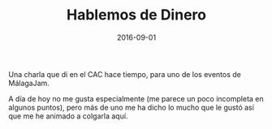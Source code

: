 ﻿---
layout: post
title: Hablemos de Dinero
date: 2016-09-01
description: 
img: assets/img/cover/hablemosdedinero.png
video: pzImm2eb6BY
tags: [Charlas]
words: 53 minutos
status: published
---

Una charla que di en el CAC hace tiempo, para uno de los eventos de MálagaJam.

A día de hoy no me gusta especialmente (me parece un poco incompleta en algunos puntos), pero más de uno me ha dicho lo mucho que le gustó así que me he animado a colgarla aquí.